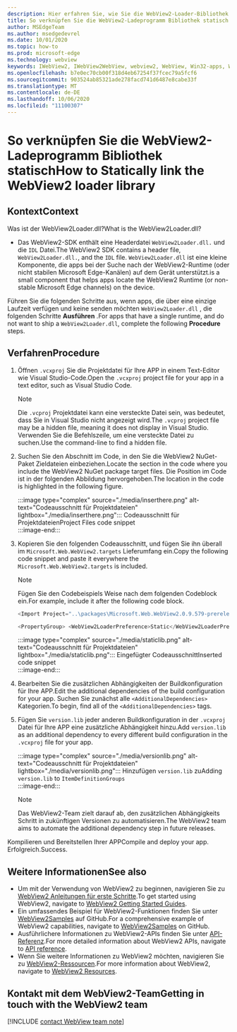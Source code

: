 ```yaml
---
description: Hier erfahren Sie, wie Sie die WebView2-Loader-Bibliothek statisch verknüpfen.
title: So verknüpfen Sie die WebView2-Ladeprogramm Bibliothek statisch
author: MSEdgeTeam
ms.author: msedgedevrel
ms.date: 10/01/2020
ms.topic: how-to
ms.prod: microsoft-edge
ms.technology: webview
keywords: IWebView2, IWebView2WebView, webview2, WebView, Win32-apps, Win32, Edge, ICoreWebView2, ICoreWebView2Host, Browser-Steuerelement, Edge-HTML
ms.openlocfilehash: b7e0ec70cb00f318d4eb67254f37fcec79a5fcf6
ms.sourcegitcommit: 903524ab85321ade278facd741d6487e8cabe33f
ms.translationtype: MT
ms.contentlocale: de-DE
ms.lasthandoff: 10/06/2020
ms.locfileid: "11100307"
---
```

# <span data-ttu-id="6c268-104">So verknüpfen Sie die WebView2-Ladeprogramm Bibliothek statisch</span><span class="sxs-lookup"><span data-stu-id="6c268-104">How to Statically link the WebView2 loader library</span></span>  

## <span data-ttu-id="6c268-105">Kontext</span><span class="sxs-lookup"><span data-stu-id="6c268-105">Context</span></span>  

<span data-ttu-id="6c268-106">Was ist der WebView2Loader.dll?</span><span class="sxs-lookup"><span data-stu-id="6c268-106">What is the WebView2Loader.dll?</span></span>  

*   <span data-ttu-id="6c268-107">Das WebView2-SDK enthält eine Headerdatei `WebView2Loader.dll.` und die `IDL` Datei.</span><span class="sxs-lookup"><span data-stu-id="6c268-107">The WebView2 SDK contains a header file, `WebView2Loader.dll.`, and the `IDL` file.</span></span> `WebView2Loader.dll` <span data-ttu-id="6c268-108">ist eine kleine Komponente, die apps bei der Suche nach der WebView2-Runtime (oder nicht stabilen Microsoft Edge-Kanälen) auf dem Gerät unterstützt.</span><span class="sxs-lookup"><span data-stu-id="6c268-108">is a small component that helps apps locate the WebView2 Runtime (or non-stable Microsoft Edge channels) on the device.</span></span>  

<span data-ttu-id="6c268-109">Führen Sie die folgenden Schritte aus, wenn apps, die über eine einzige Laufzeit verfügen und keine senden möchten `WebView2Loader.dll` , die folgenden Schritte **Ausführen** .</span><span class="sxs-lookup"><span data-stu-id="6c268-109">For apps that have a single runtime, and do not want to ship a `WebView2Loader.dll`, complete the following **Procedure** steps.</span></span>  

## <span data-ttu-id="6c268-110">Verfahren</span><span class="sxs-lookup"><span data-stu-id="6c268-110">Procedure</span></span>  

1.  <span data-ttu-id="6c268-111">Öffnen `.vcxproj` Sie die Projektdatei für Ihre APP in einem Text-Editor wie Visual Studio-Code.</span><span class="sxs-lookup"><span data-stu-id="6c268-111">Open the `.vcxproj` project file for your app in a text editor, such as Visual Studio Code.</span></span>  
    
    > [!NOTE]
    > <span data-ttu-id="6c268-112">Die `.vcproj` Projektdatei kann eine versteckte Datei sein, was bedeutet, dass Sie in Visual Studio nicht angezeigt wird.</span><span class="sxs-lookup"><span data-stu-id="6c268-112">The `.vcproj` project file may be a hidden file, meaning it does not display in Visual Studio.</span></span>  <span data-ttu-id="6c268-113">Verwenden Sie die Befehlszeile, um eine versteckte Datei zu suchen.</span><span class="sxs-lookup"><span data-stu-id="6c268-113">Use the command-line to find a hidden file.</span></span>  
    
1.  <span data-ttu-id="6c268-114">Suchen Sie den Abschnitt im Code, in den Sie die WebView2 NuGet-Paket Zieldateien einbeziehen.</span><span class="sxs-lookup"><span data-stu-id="6c268-114">Locate the section in the code where you include the WebView2 NuGet package target files.</span></span>  <span data-ttu-id="6c268-115">Die Position im Code ist in der folgenden Abbildung hervorgehoben.</span><span class="sxs-lookup"><span data-stu-id="6c268-115">The location in the code is highlighted in the following figure.</span></span>  
    
    :::image type="complex" source="./media/inserthere.png" alt-text="Codeausschnitt für Projektdateien" lightbox="./media/inserthere.png"::: 
       <span data-ttu-id="6c268-117">Codeausschnitt für Projektdateien</span><span class="sxs-lookup"><span data-stu-id="6c268-117">Project Files code snippet</span></span>  
    :::image-end:::  
    
1.  <span data-ttu-id="6c268-118">Kopieren Sie den folgenden Codeausschnitt, und fügen Sie ihn überall im `Microsoft.Web.WebView2.targets` Lieferumfang ein.</span><span class="sxs-lookup"><span data-stu-id="6c268-118">Copy the following code snippet and paste it everywhere the `Microsoft.Web.WebView2.targets` is included.</span></span>  

    > [!NOTE]
    > <span data-ttu-id="6c268-119">Fügen Sie den Codebeispiels Weise nach dem folgenden Codeblock ein.</span><span class="sxs-lookup"><span data-stu-id="6c268-119">For example, include it after the following code block.</span></span>  
    > 
    > ```csharp
    > <Import Project="..\packages\Microsoft.Web.WebView2.0.9.579-prerelease\build\native\Microsoft.Web.WebView2.targets" Condition="Exists('..\packages\Microsoft.Web.WebView2.0.9.579-prerelease\build\native\Microsoft.Web.WebView2.targets')" />
    > ```  
    
    ```csharp
    <PropertyGroup> <WebView2LoaderPreference>Static</WebView2LoaderPreference> </PropertyGroup>
    ```
    
    :::image type="complex" source="./media/staticlib.png" alt-text="Codeausschnitt für Projektdateien" lightbox="./media/staticlib.png"::: 
       <span data-ttu-id="6c268-121">Eingefügter Codeausschnitt</span><span class="sxs-lookup"><span data-stu-id="6c268-121">Inserted code snippet</span></span>  
    :::image-end:::  
    
1.  <span data-ttu-id="6c268-122">Bearbeiten Sie die zusätzlichen Abhängigkeiten der Buildkonfiguration für Ihre APP.</span><span class="sxs-lookup"><span data-stu-id="6c268-122">Edit the additional dependencies of the build configuration for your app.</span></span>  <span data-ttu-id="6c268-123">Suchen Sie zunächst alle `<AdditionalDependencies>` Kategorien.</span><span class="sxs-lookup"><span data-stu-id="6c268-123">To begin, find all of the `<AdditionalDependencies>` tags.</span></span>  
1.  <span data-ttu-id="6c268-124">Fügen Sie `version.lib` jeder anderen Buildkonfiguration in der `.vcxproj` Datei für Ihre APP eine zusätzliche Abhängigkeit hinzu.</span><span class="sxs-lookup"><span data-stu-id="6c268-124">Add `version.lib` as an additional dependency to every different build configuration in the `.vcxproj` file for your app.</span></span>  
    
    :::image type="complex" source="./media/versionlib.png" alt-text="Codeausschnitt für Projektdateien" lightbox="./media/versionlib.png"::: 
       <span data-ttu-id="6c268-126">Hinzufügen `version.lib` zu</span><span class="sxs-lookup"><span data-stu-id="6c268-126">Adding `version.lib` to</span></span> `ItemDefinitionGroups`  
    :::image-end:::  
    
    > [!NOTE]
    > <span data-ttu-id="6c268-127">Das WebView2-Team zielt darauf ab, den zusätzlichen Abhängigkeits Schritt in zukünftigen Versionen zu automatisieren.</span><span class="sxs-lookup"><span data-stu-id="6c268-127">The WebView2 team aims to automate the additional dependency step in future releases.</span></span>  
    
<span data-ttu-id="6c268-128">Kompilieren und Bereitstellen Ihrer APP</span><span class="sxs-lookup"><span data-stu-id="6c268-128">Compile and deploy your app.</span></span>  <span data-ttu-id="6c268-129">Erfolgreich.</span><span class="sxs-lookup"><span data-stu-id="6c268-129">Success.</span></span>  

## <span data-ttu-id="6c268-130">Weitere Informationen</span><span class="sxs-lookup"><span data-stu-id="6c268-130">See also</span></span>  

*   <span data-ttu-id="6c268-131">Um mit der Verwendung von WebView2 zu beginnen, navigieren Sie zu [WebView2 Anleitungen für erste Schritte][Webview2MainGettingStarted].</span><span class="sxs-lookup"><span data-stu-id="6c268-131">To get started using WebView2, navigate to [WebView2 Getting Started Guides][Webview2MainGettingStarted].</span></span>  
*   <span data-ttu-id="6c268-132">Ein umfassendes Beispiel für WebView2-Funktionen finden Sie unter [WebView2Samples][GithubMicrosoftedgeWebview2samples] auf GitHub.</span><span class="sxs-lookup"><span data-stu-id="6c268-132">For a comprehensive example of WebView2 capabilities, navigate to [WebView2Samples][GithubMicrosoftedgeWebview2samples] on GitHub.</span></span>
*   <span data-ttu-id="6c268-133">Ausführlichere Informationen zu WebView2-APIs finden Sie unter [API-Referenz][Webview2ApiReference].</span><span class="sxs-lookup"><span data-stu-id="6c268-133">For more detailed information about WebView2 APIs, navigate to [API reference][Webview2ApiReference].</span></span>
*   <span data-ttu-id="6c268-134">Wenn Sie weitere Informationen zu WebView2 möchten, navigieren Sie zu [WebView2-Ressourcen][Webview2MainNextSteps].</span><span class="sxs-lookup"><span data-stu-id="6c268-134">For more information about WebView2, navigate to [WebView2 Resources][Webview2MainNextSteps].</span></span>

## <span data-ttu-id="6c268-135">Kontakt mit dem WebView2-Team</span><span class="sxs-lookup"><span data-stu-id="6c268-135">Getting in touch with the WebView2 team</span></span>  

[!INCLUDE [contact WebView team note](../includes/contact-webview-team-note.md)]  

<!-- links -->  

[DevtoolsGuideChromiumMain]: ../../devtools-guide-chromium.md "Microsoft Edge (Chrom)-Entwickler Tools | Microsoft docs"  

[Webview2ReferenceDotnet09628MicrosoftWebWebview2CoreCorewebview2environmentoptionsAdditionalbrowserarguments]: ../reference/dotnet/0-9-628/microsoft-web-webview2-core-corewebview2environmentoptions.md#additionalbrowserarguments "AdditionalBrowserArguments-0.9.515-Microsoft. Web. WebView2. Core. CoreWebView2EnvironmentOptions Klasse | Microsoft docs"  
[Webview2ReferenceWin3209622Webview2IdlParameters]: ../reference/win32/0-9-622/webview2-idl.md#createcorewebview2environment  "CreateCoreWebView2Environment-Globals | Microsoft docs"  
[Webview2ApiReference]: ../webview2-api-reference.md "Microsoft Edge WebView2-API-Referenz | Microsoft docs"  
[Webview2MainNextSteps]: ../index.md#next-steps "Nächste Schritte – Einführung in Microsoft Edge WebView2 (Preview) | Microsoft docs"  
[Webview2MainGettingStarted]: ../index.md#getting-started "Erste Schritte – Einführung in Microsoft Edge WebView2 (Preview) | Microsoft docs"  

[GithubMicrosoftedgeWebviewfeedbackMain]: https://github.com/MicrosoftEdge/WebViewFeedback "WebView-Feedback-MicrosoftEdge/WebViewFeedback | GitHub"  
[GithubMicrosoftedgeWebview2samples]: https://github.com/MicrosoftEdge/WebView2Samples "WebView2-Beispiele-MicrosoftEdge/WebView2Samples | GitHub"  

[GithubMicrosoftVscodeJSDebugWhatsNew]: https://github.com/microsoft/vscode-js-debug#whats-new "Was ist neu? -JavaScript-Debugger für Visual Studio-Code – Microsoft/vscode-js – Debuggen | GitHub"  

[GithubMicrosoftVscodeEdgeDebug2ReadmeChromiumWebviewApplications]: https://github.com/microsoft/vscode-edge-debug2/blob/master/README.md#microsoft-edge-chromium-webview-applications "Microsoft Edge (Chrom) WebView-Anwendungen – Visual Studio-Code – Debugger für Microsoft Edge – Microsoft/vscode-Edge-debug2 | GitHub"  
